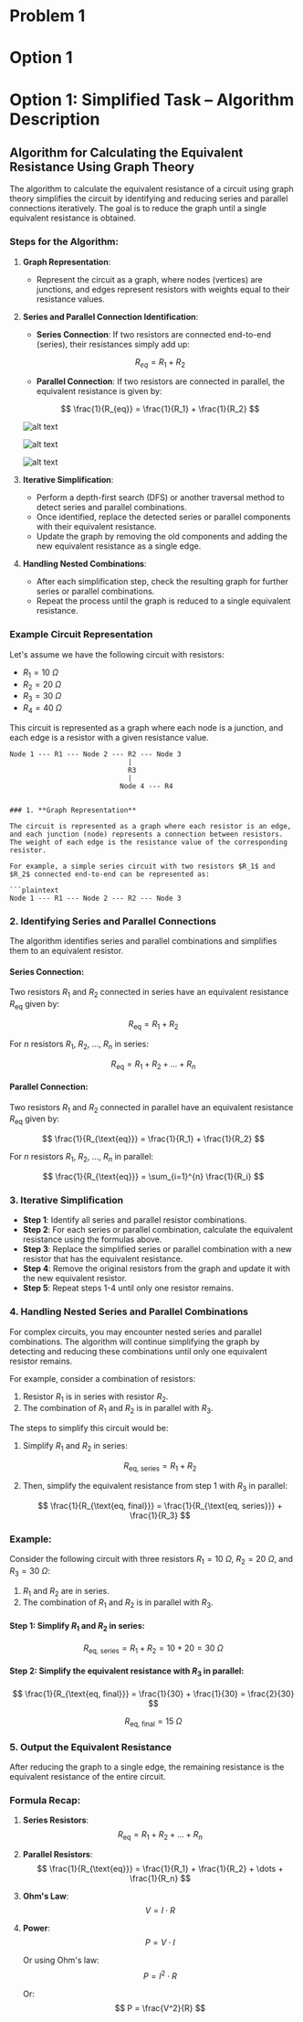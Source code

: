 # Problem 1
# Option 1
# Option 1: Simplified Task – Algorithm Description

## Algorithm for Calculating the Equivalent Resistance Using Graph Theory

The algorithm to calculate the equivalent resistance of a circuit using graph theory simplifies the circuit by identifying and reducing series and parallel connections iteratively. The goal is to reduce the graph until a single equivalent resistance is obtained. 

### Steps for the Algorithm:

1. **Graph Representation**:
   - Represent the circuit as a graph, where nodes (vertices) are junctions, and edges represent resistors with weights equal to their resistance values.

2. **Series and Parallel Connection Identification**:
   - **Series Connection**: If two resistors are connected end-to-end (series), their resistances simply add up:
   
   $$
   R_{eq} = R_1 + R_2
   $$

   - **Parallel Connection**: If two resistors are connected in parallel, the equivalent resistance is given by: 
   
   $$
   \frac{1}{R_{eq}} = \frac{1}{R_1} + \frac{1}{R_2}
   $$

   ![alt text](image-1.png)

   ![alt text](image-2.png)

   ![alt text](image.png)

3. **Iterative Simplification**:
   - Perform a depth-first search (DFS) or another traversal method to detect series and parallel combinations.
   - Once identified, replace the detected series or parallel components with their equivalent resistance.
   - Update the graph by removing the old components and adding the new equivalent resistance as a single edge.

4. **Handling Nested Combinations**:
   - After each simplification step, check the resulting graph for further series or parallel combinations.
   - Repeat the process until the graph is reduced to a single equivalent resistance.

### Example Circuit Representation

Let's assume we have the following circuit with resistors:

- $R_1 = 10 \ \Omega$
- $R_2 = 20 \ \Omega$
- $R_3 = 30 \ \Omega$
- $R_4 = 40 \ \Omega$

This circuit is represented as a graph where each node is a junction, and each edge is a resistor with a given resistance value.

```plaintext
Node 1 --- R1 --- Node 2 --- R2 --- Node 3
                             |
                             R3
                             |
                           Node 4 --- R4


### 1. **Graph Representation**

The circuit is represented as a graph where each resistor is an edge, and each junction (node) represents a connection between resistors. The weight of each edge is the resistance value of the corresponding resistor.

For example, a simple series circuit with two resistors $R_1$ and $R_2$ connected end-to-end can be represented as:

```plaintext
Node 1 --- R1 --- Node 2 --- R2 --- Node 3
```

### 2. Identifying Series and Parallel Connections

The algorithm identifies series and parallel combinations and simplifies them to an equivalent resistor.

#### Series Connection:
Two resistors $R_1$ and $R_2$ connected in series have an equivalent resistance $R_{\text{eq}}$ given by:

$$
R_{\text{eq}} = R_1 + R_2
$$

For $n$ resistors $R_1$, $R_2$, ..., $R_n$ in series:

$$
R_{\text{eq}} = R_1 + R_2 + \dots + R_n
$$

#### Parallel Connection:
Two resistors $R_1$ and $R_2$ connected in parallel have an equivalent resistance $R_{\text{eq}}$ given by:

$$
\frac{1}{R_{\text{eq}}} = \frac{1}{R_1} + \frac{1}{R_2}
$$

For $n$ resistors $R_1$, $R_2$, ..., $R_n$ in parallel:

$$
\frac{1}{R_{\text{eq}}} = \sum_{i=1}^{n} \frac{1}{R_i}
$$

### 3. Iterative Simplification

- **Step 1**: Identify all series and parallel resistor combinations.
- **Step 2**: For each series or parallel combination, calculate the equivalent resistance using the formulas above.
- **Step 3**: Replace the simplified series or parallel combination with a new resistor that has the equivalent resistance.
- **Step 4**: Remove the original resistors from the graph and update it with the new equivalent resistor.
- **Step 5**: Repeat steps 1-4 until only one resistor remains.

### 4. Handling Nested Series and Parallel Combinations

For complex circuits, you may encounter nested series and parallel combinations. The algorithm will continue simplifying the graph by detecting and reducing these combinations until only one equivalent resistor remains.

For example, consider a combination of resistors:

1. Resistor $R_1$ is in series with resistor $R_2$.
2. The combination of $R_1$ and $R_2$ is in parallel with $R_3$.

The steps to simplify this circuit would be:

1. Simplify $R_1$ and $R_2$ in series:

   $$
   R_{\text{eq, series}} = R_1 + R_2
   $$

2. Then, simplify the equivalent resistance from step 1 with $R_3$ in parallel:

   $$
   \frac{1}{R_{\text{eq, final}}} = \frac{1}{R_{\text{eq, series}}} + \frac{1}{R_3}
   $$

### Example:

Consider the following circuit with three resistors $R_1 = 10 \ \Omega$, $R_2 = 20 \ \Omega$, and $R_3 = 30 \ \Omega$:

1. $R_1$ and $R_2$ are in series.
2. The combination of $R_1$ and $R_2$ is in parallel with $R_3$.

#### Step 1: Simplify $R_1$ and $R_2$ in series:

$$
R_{\text{eq, series}} = R_1 + R_2 = 10 + 20 = 30 \ \Omega
$$

#### Step 2: Simplify the equivalent resistance with $R_3$ in parallel:

$$
\frac{1}{R_{\text{eq, final}}} = \frac{1}{30} + \frac{1}{30} = \frac{2}{30}
$$

$$
R_{\text{eq, final}} = 15 \ \Omega
$$

### 5. Output the Equivalent Resistance

After reducing the graph to a single edge, the remaining resistance is the equivalent resistance of the entire circuit.

### Formula Recap:

1. **Series Resistors**:
   $$ R_{\text{eq}} = R_1 + R_2 + \dots + R_n $$

2. **Parallel Resistors**:
   $$ \frac{1}{R_{\text{eq}}} = \frac{1}{R_1} + \frac{1}{R_2} + \dots + \frac{1}{R_n} $$

3. **Ohm's Law**:
   $$ V = I \cdot R $$

4. **Power**:
   $$ P = V \cdot I $$

   Or using Ohm's law:
   $$ P = I^2 \cdot R $$

   Or:
   $$ P = \frac{V^2}{R} $$